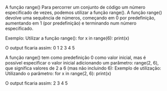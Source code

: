 A função range()
Para percorrer um conjunto de código um número especificado de vezes, podemos utilizar a função range().
A função range() devolve uma sequência de números, começando em 0 por predefinição, aumentando em 1 (por predefinição) e terminando num número especificado.

Exemplo: Utilizar a função range():
for x in range(6):
  print(x)

O output ficaria assim:
0
1
2
3
4
5

A função range() tem como predefinição 0 como valor inicial, mas é possível especificar o valor inicial adicionando um parâmetro: range(2, 6), que significa valores de 2 a 6 (mas não incluindo 6):
Exemplo de utilização: Utilizando o parâmetro:
for x in range(2, 6):
  print(x)

O output ficaria assim:
2
3
4
5